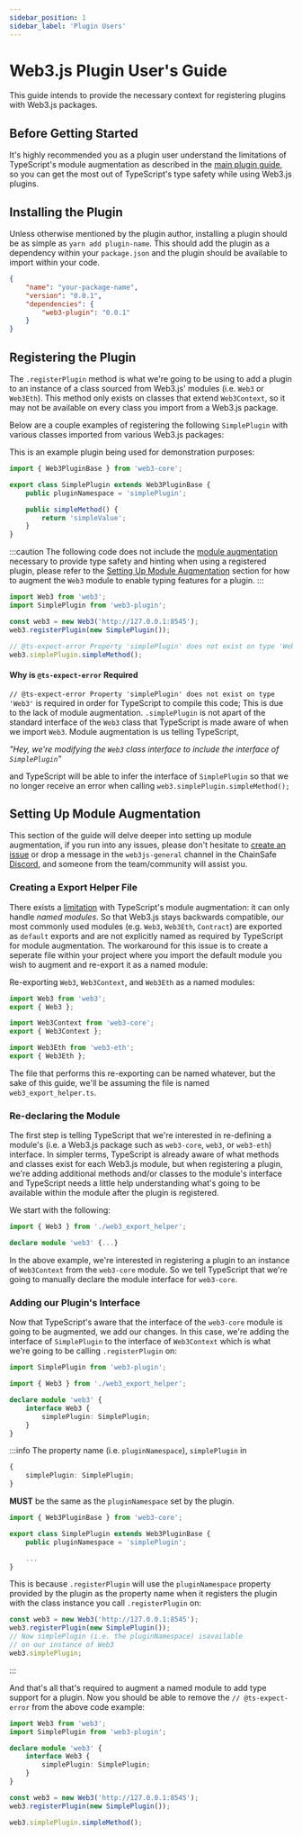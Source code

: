 ```yaml
---
sidebar_position: 1
sidebar_label: 'Plugin Users'
---
```


# Web3.js Plugin User's Guide

This guide intends to provide the necessary context for registering plugins with Web3.js packages.

## Before Getting Started

It's highly recommended you as a plugin user understand the limitations of TypeScript's module augmentation as described in the [main plugin guide](/docs/guides/web3_plugin_guide/), so you can get the most out of TypeScript's type safety while using Web3.js plugins.

## Installing the Plugin

Unless otherwise mentioned by the plugin author, installing a plugin should be as simple as `yarn add plugin-name`. This should add the plugin as a dependency within your `package.json` and the plugin should be available to import within your code.

```json
{
	"name": "your-package-name",
	"version": "0.0.1",
	"dependencies": {
		"web3-plugin": "0.0.1"
	}
}
```

## Registering the Plugin

The `.registerPlugin` method is what we're going to be using to add a plugin to an instance of a class sourced from Web3.js' modules (i.e. `Web3` or `Web3Eth`). This method only exists on classes that extend `Web3Context`, so it may not be available on every class you import from a Web3.js package.

Below are a couple examples of registering the following `SimplePlugin` with various classes imported from various Web3.js packages:

This is an example plugin being used for demonstration purposes:

```typescript
import { Web3PluginBase } from 'web3-core';

export class SimplePlugin extends Web3PluginBase {
	public pluginNamespace = 'simplePlugin';

	public simpleMethod() {
		return 'simpleValue';
	}
}
```

:::caution
The following code does not include the [module augmentation](/docs/guides/web3_plugin_guide/#module-augmentation) necessary to provide type safety and hinting when using a registered plugin, please refer to the [Setting Up Module Augmentation](/docs/guides/web3_plugin_guide/plugin_users#setting-up-module-augmentation) section for how to augment the `Web3` module to enable typing features for a plugin.
:::

```typescript
import Web3 from 'web3';
import SimplePlugin from 'web3-plugin';

const web3 = new Web3('http://127.0.0.1:8545');
web3.registerPlugin(new SimplePlugin());

// @ts-expect-error Property 'simplePlugin' does not exist on type 'Web3'
web3.simplePlugin.simpleMethod();
```

#### Why is `@ts-expect-error` Required

`// @ts-expect-error Property 'simplePlugin' does not exist on type 'Web3'` is required in order for TypeScript to compile this code; This is due to the lack of module augmentation. `.simplePlugin` is not apart of the standard interface of the `Web3` class that TypeScript is made aware of when we import `Web3`. Module augmentation is us telling TypeScript,

_"Hey, we're modifying the `Web3` class interface to include the interface of `SimplePlugin`"_

and TypeScript will be able to infer the interface of `SimplePlugin` so that we no longer receive an error when calling `web3.simplePlugin.simpleMethod();`

## Setting Up Module Augmentation

This section of the guide will delve deeper into setting up module augmentation, if you run into any issues, please don't hesitate to [create an issue](https://github.com/web3/web3.js/issues/new/choose) or drop a message in the `web3js-general` channel in the ChainSafe [Discord](https://discord.gg/yjyvFRP), and someone from the team/community will assist you.

### Creating a Export Helper File

There exists a [limitation](https://github.com/web3/web3.js/pull/5393/#discussion_r1000727269) with TypeScript's module augmentation: it can only handle _named modules_. So that Web3.js stays backwards compatible, our most commonly used modules (e.g. `Web3`, `Web3Eth`, `Contract`) are exported as `default` exports and are not explicitly named as required by TypeScript for module augmentation. The workaround for this issue is to create a seperate file within your project where you import the default module you wish to augment and re-export it as a named module:

Re-exporting `Web3`, `Web3Context`, and `Web3Eth` as a named modules:

```typescript
import Web3 from 'web3';
export { Web3 };
```

```typescript
import Web3Context from 'web3-core';
export { Web3Context };
```

```typescript
import Web3Eth from 'web3-eth';
export { Web3Eth };
```

The file that performs this re-exporting can be named whatever, but the sake of this guide, we'll be assuming the file is named `web3_export_helper.ts`.

### Re-declaring the Module

The first step is telling TypeScript that we're interested in re-defining a module's (i.e. a Web3.js package such as `web3-core`, `web3`, or `web3-eth`) interface. In simpler terms, TypeScript is already aware of what methods and classes exist for each Web3.js module, but when registering a plugin, we're adding additional methods and/or classes to the module's interface and TypeScript needs a little help understanding what's going to be available within the module after the plugin is registered.

We start with the following:

```typescript
import { Web3 } from './web3_export_helper';

declare module 'web3' {...}
```

In the above example, we're interested in registering a plugin to an instance of `Web3Context` from the `web3-core` module. So we tell TypeScript that we're going to manually declare the module interface for `web3-core`.

### Adding our Plugin's Interface

Now that TypeScript's aware that the interface of the `web3-core` module is going to be augmented, we add our changes. In this case, we're adding the interface of `SimplePlugin` to the interface of `Web3Context` which is what we're going to be calling `.registerPlugin` on:

```typescript
import SimplePlugin from 'web3-plugin';

import { Web3 } from './web3_export_helper';

declare module 'web3' {
	interface Web3 {
		simplePlugin: SimplePlugin;
	}
}
```

:::info
The property name (i.e. `pluginNamespace`), `simplePlugin` in

```typescript
{
	simplePlugin: SimplePlugin;
}
```

**MUST** be the same as the `pluginNamespace` set by the plugin.

```typescript
import { Web3PluginBase } from 'web3-core';

export class SimplePlugin extends Web3PluginBase {
	public pluginNamespace = 'simplePlugin';

	...
}
```

This is because `.registerPlugin` will use the `pluginNamespace` property provided by the plugin as the property name when it registers the plugin with the class instance you call `.registerPlugin` on:

```typescript
const web3 = new Web3('http://127.0.0.1:8545');
web3.registerPlugin(new SimplePlugin());
// Now simplePlugin (i.e. the pluginNamespace) isavailable
// on our instance of Web3
web3.simplePlugin;
```

:::

And that's all that's required to augment a named module to add type support for a plugin. Now you should be able to remove the `// @ts-expect-error` from the above code example:

```typescript
import Web3 from 'web3';
import SimplePlugin from 'web3-plugin';

declare module 'web3' {
	interface Web3 {
		simplePlugin: SimplePlugin;
	}
}

const web3 = new Web3('http://127.0.0.1:8545');
web3.registerPlugin(new SimplePlugin());

web3.simplePlugin.simpleMethod();
```
